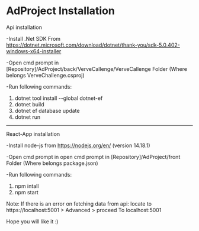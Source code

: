 # AdProject Installation

Api installation

-Install .Net SDK From https://dotnet.microsoft.com/download/dotnet/thank-you/sdk-5.0.402-windows-x64-installer

-Open cmd prompt in [Repository]/AdProject/back/VerveCallenge/VerveCallenge Folder (Where belongs VerveChallenge.csproj)

-Run following commands:

1. dotnet tool install --global dotnet-ef
3. dotnet build
5. dotnet ef database update
6. dotnet run

-----------------------------

React-App installation

-Install node-js from https://nodejs.org/en/ (version 14.18.1)

-Open cmd prompt in open cmd prompt in [Repository]/AdProject/front Folder (Where belongs package.json)

-Run following commands:

1. npm intall
2. npm start

Note: If there is an error on fetching data from api: locate to https://localhost:5001 > Advanced > proceed To localhost:5001

Hope you will like it :)
